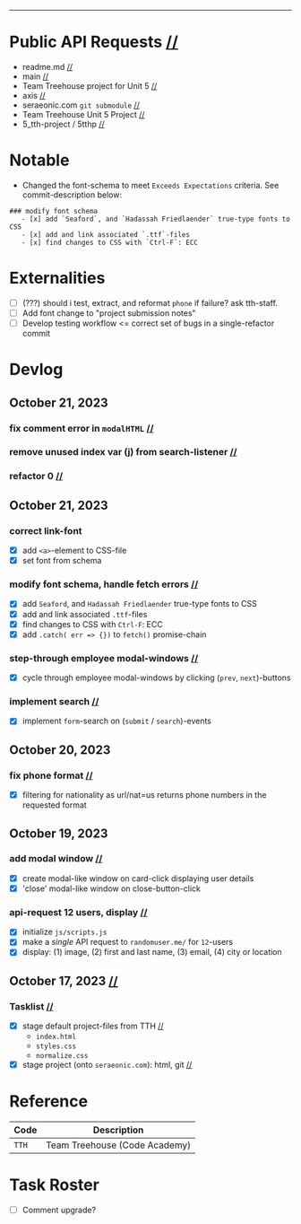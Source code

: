 

---------------------------------------------------------------------------------------------------
# Public API Requests                                                                              [//](#title)
- readme.md                                                                                        [//](#filename)
- main                                                                                             [//](#branch)
- Team Treehouse project for Unit 5                                                                [//](#description)
- axis                                                                                             [//](#author)
- seraeonic.com `git submodule`                                                                    [//](#detail)
- Team Treehouse Unit 5 Project                                                                    [//](#category)
- 5_tth-project / 5tthp                                                                            [//](#codename)

# Notable
- Changed the font-schema to meet `Exceeds Expectations` criteria.  See commit-description below:
```
### modify font schema
   - [x] add `Seaford`, and `Hadassah Friedlaender` true-type fonts to CSS
   - [x] add and link associated `.ttf`-files
   - [x] find changes to CSS with `Ctrl-F`: ECC
```

# Externalities
- [ ] (???) should i test, extract, and reformat `phone` if failure? ask tth-staff.
- [ ] Add font change to "project submission notes"
- [ ] Develop testing workflow <= correct set of bugs in a single-refactor commit

# Devlog

## October 21, 2023

   ### fix comment error in `modalHTML`                                                            [//](#commit-description)
   ### remove unused index var (j) from search-listener                                            [//](#commit-description)
   ### refactor 0                                                                                  [//](#commit-description)

## October 21, 2023

   ### correct link-font
   - [x] add `<a>`-element to CSS-file
   - [x] set font from schema

   ### modify font schema, handle fetch errors                                                     [//](#commit-description)
   - [x] add `Seaford`, and `Hadassah Friedlaender` true-type fonts to CSS
   - [x] add and link associated `.ttf`-files
   - [x] find changes to CSS with `Ctrl-F`: ECC
   - [x] add `.catch( err => {})` to `fetch()` promise-chain

   ### step-through employee modal-windows                                                         [//](#commit-description)
   - [x] cycle through employee modal-windows by clicking (`prev`, `next`)-buttons

   ### implement search                                                                            [//](#commit-description)
   - [x] implement `form`-search on (`submit` / `search`)-events

## October 20, 2023
   
   ### fix phone format                                                                            [//](#commit-description)
   - [x] filtering for nationality as url/nat=us returns phone numbers in the requested format

## October 19, 2023

   ### add modal window                                                                            [//](#commit-description)
   - [x] create modal-like window on card-click displaying user details
   - [x] 'close' modal-like window on close-button-click

   ### api-request 12 users, display                                                               [//](#commit-description)
   - [x] initialize `js/scripts.js`                                                                   
   - [x] make a *single* API request to `randomuser.me/` for `12`-users
   - [x] display: (1) image, (2) first and last name, (3) email, (4) city or location

## October 17, 2023                                                                                 [//](#20231017)

   ### Tasklist                                                                                     [//](#20231017-tl)
   - [x] stage default project-files from TTH                                                       [//](#commit-description)
      - `index.html`
      - `styles.css`
      - `normalize.css`
   - [x] stage project (onto `seraeonic.com`): html, git                                            [//](#commit-description)

# Reference
| Code         | Description                      |
| ------------ | -------------------------------- |
| `TTH`        | Team Treehouse (Code Academy)    |

# Task Roster
- [ ] Comment upgrade?